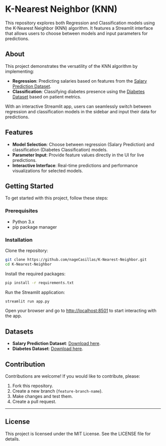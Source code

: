 # K-Nearest Neighbor (KNN)

This repository explores both Regression and Classification models using the K-Nearest Neighbor (KNN) algorithm. It features a Streamlit interface that allows users to choose between models and input parameters for predictions.

## About
This project demonstrates the versatility of the KNN algorithm by implementing:

- **Regression**: Predicting salaries based on features from the [Salary Prediction Dataset](https://www.kaggle.com/datasets/rkiattisak/salaly-prediction-for-beginer).
- **Classification**: Classifying diabetes presence using the [Diabetes Dataset](https://www.kaggle.com/datasets/akshaydattatraykhare/diabetes-dataset) based on patient metrics.

With an interactive Streamlit app, users can seamlessly switch between regression and classification models in the sidebar and input their data for predictions.

## Features

- **Model Selection**: Choose between regression (Salary Prediction) and classification (Diabetes Classification) models.
- **Parameter Input**: Provide feature values directly in the UI for live predictions.
- **Interactive Interface**: Real-time predictions and performance visualizations for selected models.

## Getting Started

To get started with this project, follow these steps:

### Prerequisites

- Python 3.x
- pip package manager

### Installation

Clone the repository:

```bash
git clone https://github.com/nageCasillas/K-Nearest-Neighbor.git
cd K-Nearest-Neighbor
```

Install the required packages:

```bash
pip install -r requirements.txt
```

Run the Streamlit application:

```bash
streamlit run app.py
```

Open your browser and go to [http://localhost:8501](http://localhost:8501) to start interacting with the app.

## Datasets

- **Salary Prediction Dataset**: [Download here](https://www.kaggle.com/datasets/rkiattisak/salaly-prediction-for-beginer).
- **Diabetes Dataset**: [Download here](https://www.kaggle.com/datasets/akshaydattatraykhare/diabetes-dataset).

## Contribution

Contributions are welcome! If you would like to contribute, please:

1. Fork this repository.
2. Create a new branch (`feature-branch-name`).
3. Make changes and test them.
4. Create a pull request.

---

## License

This project is licensed under the MIT License. See the LICENSE file for details.
